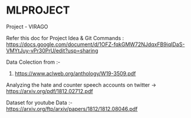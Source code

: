 # MLPROJECT
Project - VIRAGO

Refer this doc for Project Idea & Git Commands : https://docs.google.com/document/d/1OFZ-fqkGMW72NJdqxFB9iqIDaS-VMYtJuy-vPr30PrU/edit?usp=sharing

Data Colection from :-
1)  https://www.aclweb.org/anthology/W19-3509.pdf

Analyzing the hate and counter speech accounts on twitter ->
https://arxiv.org/pdf/1812.02712.pdf

Dataset for youtube Data :-  https://arxiv.org/ftp/arxiv/papers/1812/1812.08046.pdf
